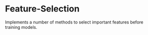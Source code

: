 # Feature-Selection
Implements a number of methods to select important features before training models.
